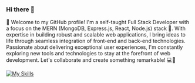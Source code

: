 ### Hi there 👋

👋 Welcome to my GitHub profile! I'm a  self-taught Full Stack Developer with a focus on the MERN (MongoDB, Express.js, React, Node.js) stack 🌟. With expertise in building robust and scalable web applications, I bring ideas to life through seamless integration of front-end and back-end technologies. Passionate about delivering exceptional user experiences, I'm constantly exploring new tools and technologies to stay at the forefront of web development. Let's collaborate and create something remarkable! 💻🚀

[![My Skills](https://skillicons.dev/icons?i=js,html,css,wasm)](https://skillicons.dev)

